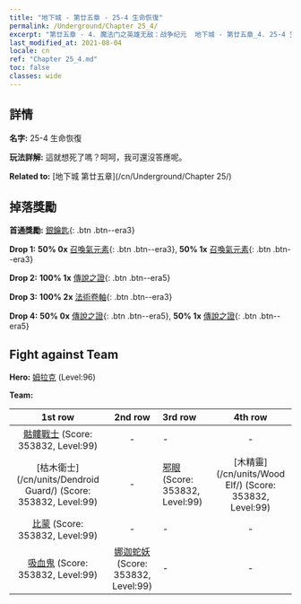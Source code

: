 ```yaml
---
title: "地下城 - 第廿五章 - 25-4 生命恢復"
permalink: /Underground/Chapter 25_4/
excerpt: "第廿五章 - 4. 魔法门之英雄无敌：战争纪元  地下城 - 第廿五章_4. 25-4 生命恢復"
last_modified_at: 2021-08-04
locale: cn
ref: "Chapter 25_4.md"
toc: false
classes: wide
---
```


## 詳情

 **名字:** 25-4 生命恢復

 **玩法詳解:**       這就想死了嗎？呵呵，我可還沒答應呢。

 **Related to:** [地下城 第廿五章](/cn/Underground/Chapter 25/)

## 掉落獎勵

 **首通獎勵:** [銀鑰匙](/cn/Items/con_693/){: .btn .btn--era3}

 **Drop 1:** **50% 0x** [召喚氣元素](/cn/Items/her_448/){: .btn .btn--era3}, **50% 1x** [召喚氣元素](/cn/Items/her_448/){: .btn .btn--era3}

 **Drop 2:** **100% 1x** [傳說之證](/cn/Items/mat_88/){: .btn .btn--era5}

 **Drop 3:** **100% 2x** [法術卷軸](/cn/Items/con_694/){: .btn .btn--era3}

 **Drop 4:** **50% 0x** [傳說之證](/cn/Items/mat_81/){: .btn .btn--era5}, **50% 1x** [傳說之證](/cn/Items/mat_81/){: .btn .btn--era5}


## Fight against Team
 **Hero:** [姆拉克](/cn/heroes/Mullich/) (Level:96)

 **Team:**


  | 1st row | 2nd row | 3rd row | 4th row |
  |:----:|:----:|:----|:----:|
  | [骷髏戰士](/cn/units/Skeleton/) (Score: 353832, Level:99)  | - | - | - |
  | [枯木衛士](/cn/units/Dendroid Guard/) (Score: 353832, Level:99)  | - | [邪眼](/cn/units/Beholder/) (Score: 353832, Level:99)  | [木精靈](/cn/units/Wood Elf/) (Score: 353832, Level:99)  |
  | [比蒙](/cn/units/Behemoth/) (Score: 353832, Level:99)  | - | - | - |
  | [吸血鬼](/cn/units/Vampire/) (Score: 353832, Level:99)  | [娜迦蛇妖](/cn/units/Naga/) (Score: 353832, Level:99)  | - | - |


